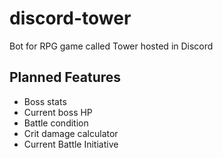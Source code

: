 # discord-tower
Bot for RPG game called Tower hosted in Discord

## Planned Features
* Boss stats
* Current boss HP
* Battle condition 
* Crit damage calculator
* Current Battle Initiative